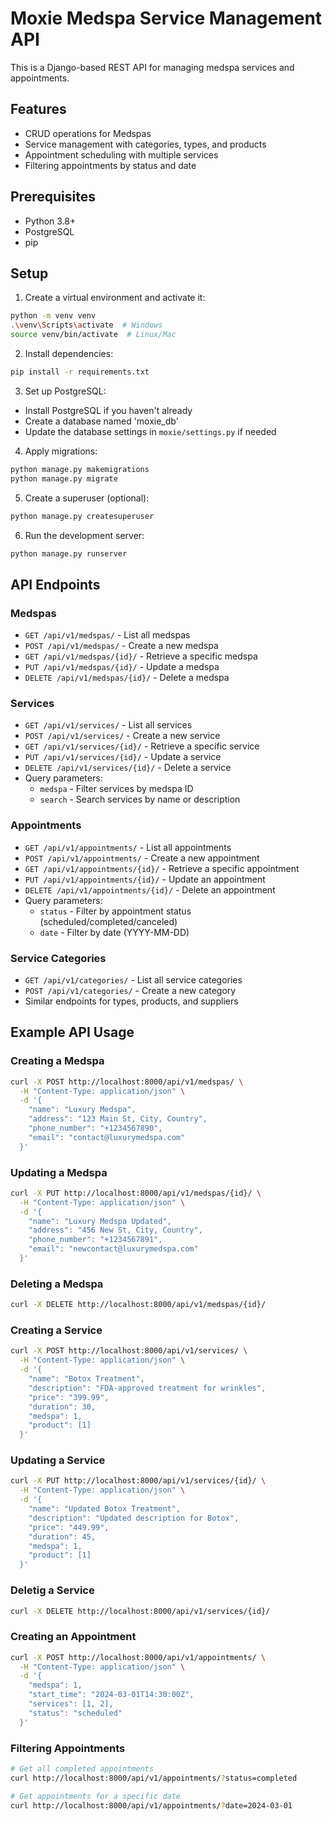 # Moxie Medspa Service Management API

This is a Django-based REST API for managing medspa services and appointments.

## Features

- CRUD operations for Medspas
- Service management with categories, types, and products
- Appointment scheduling with multiple services
- Filtering appointments by status and date

## Prerequisites

- Python 3.8+
- PostgreSQL
- pip

## Setup

1. Create a virtual environment and activate it:
```bash
python -m venv venv
.\venv\Scripts\activate  # Windows
source venv/bin/activate  # Linux/Mac
```

2. Install dependencies:
```bash
pip install -r requirements.txt
```

3. Set up PostgreSQL:
- Install PostgreSQL if you haven't already
- Create a database named 'moxie_db'
- Update the database settings in `moxie/settings.py` if needed

4. Apply migrations:
```bash
python manage.py makemigrations
python manage.py migrate
```

5. Create a superuser (optional):
```bash
python manage.py createsuperuser
```

6. Run the development server:
```bash
python manage.py runserver
```

## API Endpoints

### Medspas
- `GET /api/v1/medspas/` - List all medspas
- `POST /api/v1/medspas/` - Create a new medspa
- `GET /api/v1/medspas/{id}/` - Retrieve a specific medspa
- `PUT /api/v1/medspas/{id}/` - Update a medspa
- `DELETE /api/v1/medspas/{id}/` - Delete a medspa

### Services
- `GET /api/v1/services/` - List all services
- `POST /api/v1/services/` - Create a new service
- `GET /api/v1/services/{id}/` - Retrieve a specific service
- `PUT /api/v1/services/{id}/` - Update a service
- `DELETE /api/v1/services/{id}/` - Delete a service
- Query parameters:
  - `medspa` - Filter services by medspa ID
  - `search` - Search services by name or description

### Appointments
- `GET /api/v1/appointments/` - List all appointments
- `POST /api/v1/appointments/` - Create a new appointment
- `GET /api/v1/appointments/{id}/` - Retrieve a specific appointment
- `PUT /api/v1/appointments/{id}/` - Update an appointment
- `DELETE /api/v1/appointments/{id}/` - Delete an appointment
- Query parameters:
  - `status` - Filter by appointment status (scheduled/completed/canceled)
  - `date` - Filter by date (YYYY-MM-DD)

### Service Categories
- `GET /api/v1/categories/` - List all service categories
- `POST /api/v1/categories/` - Create a new category
- Similar endpoints for types, products, and suppliers

## Example API Usage

### Creating a Medspa

```bash
curl -X POST http://localhost:8000/api/v1/medspas/ \
  -H "Content-Type: application/json" \
  -d '{
    "name": "Luxury Medspa",
    "address": "123 Main St, City, Country",
    "phone_number": "+1234567890",
    "email": "contact@luxurymedspa.com"
  }'
```

### Updating a Medspa

```bash
curl -X PUT http://localhost:8000/api/v1/medspas/{id}/ \
  -H "Content-Type: application/json" \
  -d '{
    "name": "Luxury Medspa Updated",
    "address": "456 New St, City, Country",
    "phone_number": "+1234567891",
    "email": "newcontact@luxurymedspa.com"
  }'
```

### Deleting a Medspa

```bash
curl -X DELETE http://localhost:8000/api/v1/medspas/{id}/
```

### Creating a Service

```bash
curl -X POST http://localhost:8000/api/v1/services/ \
  -H "Content-Type: application/json" \
  -d '{
    "name": "Botox Treatment",
    "description": "FDA-approved treatment for wrinkles",
    "price": "399.99",
    "duration": 30,
    "medspa": 1,
    "product": [1]  
  }'
```

### Updating a Service

```bash
curl -X PUT http://localhost:8000/api/v1/services/{id}/ \
  -H "Content-Type: application/json" \
  -d '{
    "name": "Updated Botox Treatment",
    "description": "Updated description for Botox",
    "price": "449.99",
    "duration": 45,
    "medspa": 1,
    "product": [1]
  }'
```

### Deletig a Service
```bash
curl -X DELETE http://localhost:8000/api/v1/services/{id}/
```


### Creating an Appointment

```bash
curl -X POST http://localhost:8000/api/v1/appointments/ \
  -H "Content-Type: application/json" \
  -d '{
    "medspa": 1,
    "start_time": "2024-03-01T14:30:00Z",
    "services": [1, 2],
    "status": "scheduled"
  }'
```

### Filtering Appointments

```bash
# Get all completed appointments
curl http://localhost:8000/api/v1/appointments/?status=completed

# Get appointments for a specific date
curl http://localhost:8000/api/v1/appointments/?date=2024-03-01
```
